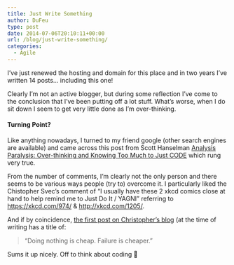 ```yaml
---
title: Just Write Something
author: DuFeu
type: post
date: 2014-07-06T20:10:11+00:00
url: /blog/just-write-something/
categories:
  - Agile
---
```


I&#8217;ve just renewed the hosting and domain for this place and in two years I&#8217;ve written 14 posts&#8230; including this one!

Clearly I&#8217;m not an active blogger, but during some reflection I&#8217;ve come to the conclusion that I&#8217;ve been putting off a lot stuff. What&#8217;s worse, when I do sit down I seem to get very little done as I&#8217;m over-thinking.

#### Turning Point?

Like anything nowadays, I turned to my friend google (other search engines are available) and came across this post from Scott Hanselman <a title="Analysis Paralysis: Over-thinking and Knowing Too Much to Just CODE" href="http://www.hanselman.com/blog/AnalysisParalysisOverthinkingAndKnowingTooMuchToJustCODE.aspx" target="_blank">Analysis Paralysis: Over-thinking and Knowing Too Much to Just CODE</a> which rung very true.

From the number of comments, I&#8217;m clearly not the only person and there seems to be various ways people (try to) overcome it. I particularly liked the Chistopher Svec&#8217;s comment of &#8220;I usually have these 2 xkcd comics close at hand to help remind me to Just Do It / YAGNI&#8221; referring to <a title="https://xkcd.com/974/" href="https://xkcd.com/974/" target="_blank">https://xkcd.com/974/</a> & <a title="http://xkcd.com/1205/" href="http://xkcd.com/1205/" target="_blank">http://xkcd.com/1205/</a>.

And if by coincidence, <a title="Doing nothing is cheap. Failure is cheaper." href="http://www.saidsvec.com/2014/05/09/doing-nothing-is-cheap-failure-is-cheaper/" target="_blank">the first post on Christopher&#8217;s blog</a> (at the time of writing has a title of:

> &#8220;Doing nothing is cheap. Failure is cheaper.&#8221;

Sums it up nicely. Off to think about coding 🙂
